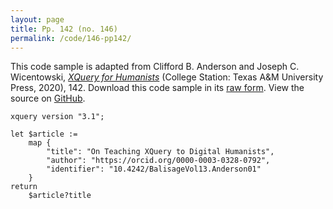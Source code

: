 ```yaml
---
layout: page
title: Pp. 142 (no. 146)
permalink: /code/146-pp142/
---
```


This code sample is adapted from Clifford B. Anderson and Joseph C. Wicentowski, 
[_XQuery for Humanists_](/) (College Station: Texas A&M University Press, 2020), 142. 
Download this code sample in its [raw form](/code/146-pp142/146-pp142.xq).
View the source on [GitHub](https://github.com/coding4humanists/xquery4humanists/blob/master/code/146-pp142/146-pp142.xq).

```xquery
xquery version "3.1";

let $article :=
    map {
        "title": "On Teaching XQuery to Digital Humanists",
        "author": "https://orcid.org/0000-0003-0328-0792",
        "identifier": "10.4242/BalisageVol13.Anderson01"
    }
return
    $article?title
```  
